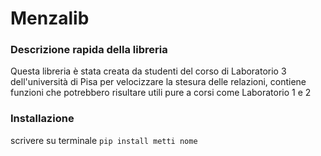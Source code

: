 # Menzalib

### Descrizione rapida della libreria
Questa libreria è stata creata da studenti del corso di Laboratorio 3 dell'università di Pisa per velocizzare la stesura delle relazioni, contiene funzioni che potrebbero risultare utili pure a corsi come Laboratorio 1 e 2  

### Installazione
scrivere su terminale `pip install metti nome`
